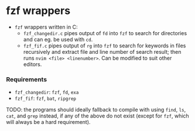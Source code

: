 # fzf wrappers

* `fzf` wrappers written in C:
  - `fzf_changedir.c` pipes output of `fd` into `fzf` to search for directories
      and can eg. be used with `cd`.
  - `fzf_fif.c` pipes output of `rg` into `fzf` to search for keywords in files
      recursively and extract file and line number of search result; then runs
      `nvim <file> <linenumber>`. Can be modified to suit other editors.

### Requirements

* `fzf_changedir`: `fzf`, `fd`, `exa`
* `fzf_fif`: `fzf`, `bat`, `ripgrep`

TODO: the programs should ideally fallback to compile with using `find`, `ls`,
`cat`, and `grep` instead, if any of the above do not exist (except for `fzf`,
which will always be a hard requirement).
